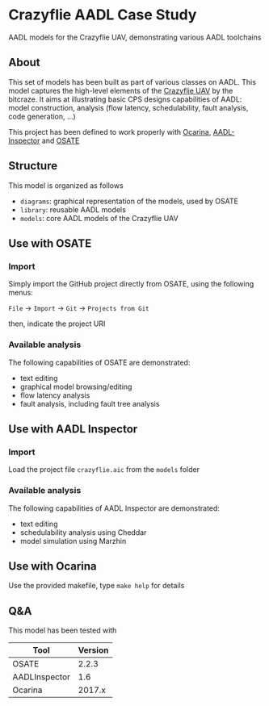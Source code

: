 # Crazyflie AADL Case Study

AADL models for the Crazyflie UAV, demonstrating various AADL toolchains

## About

This set of models has been built as part of various classes on
AADL.
This model captures the high-level elements of the [Crazyflie
UAV](https://www.bitcraze.io) by the bitcraze. It aims at illustrating basic CPS designs capabilities of AADL: model construction, analysis (flow latency, schedulability, fault analysis, code generation, ...)

This project has been defined to work properly with [Ocarina](https://github.com/OpenAADL/ocarina), [AADL-Inspector](http://www.ellidiss.com/products/aadl-inspector/) and [OSATE](http://osate.org)

## Structure

This model is organized as follows
- `diagrams`: graphical representation of the models, used by OSATE
- `library`: reusable AADL models
- `models`: core AADL models of the Crazyflie UAV

## Use with OSATE

### Import

Simply import the GitHub project directly from OSATE, using the following menus:

  `File` -> `Import` -> `Git` -> `Projects from Git`

then, indicate the project URI

### Available analysis

The following capabilities of OSATE are demonstrated:
- text editing
- graphical model browsing/editing
- flow latency analysis
- fault analysis, including fault tree analysis

## Use with AADL Inspector

### Import

Load the project file `crazyflie.aic` from the `models` folder

### Available analysis

The following capabilities of AADL Inspector are demonstrated:
- text editing
- schedulability analysis using Cheddar
- model simulation using Marzhin

## Use with Ocarina

Use the provided makefile, type `make help` for details

## Q&A

This model has been tested with

|Tool           | Version |
|---------------|---------|
| OSATE         | 2.2.3   |
| AADLInspector | 1.6     |
| Ocarina       | 2017.x  |
